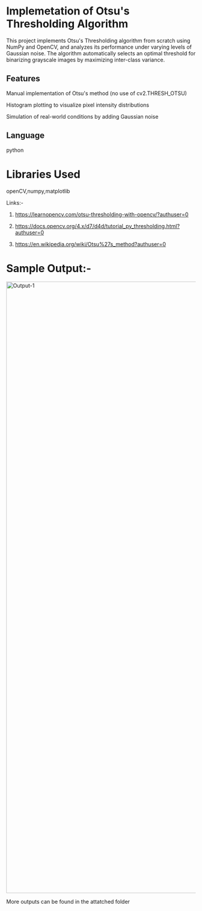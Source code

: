 # Implemetation of Otsu's Thresholding Algorithm

This project implements Otsu's Thresholding algorithm from scratch using NumPy and OpenCV, and analyzes its performance under varying levels of Gaussian noise. The algorithm automatically selects an optimal threshold for binarizing grayscale images by maximizing inter-class variance.

## Features
Manual implementation of Otsu's method (no use of cv2.THRESH_OTSU)

Histogram plotting to visualize pixel intensity distributions

Simulation of real-world conditions by adding Gaussian noise

## Language

python

# Libraries Used

openCV,numpy,matplotlib

Links:-

1) https://learnopencv.com/otsu-thresholding-with-opencv/?authuser=0

2) https://docs.opencv.org/4.x/d7/d4d/tutorial_py_thresholding.html?authuser=0

3) https://en.wikipedia.org/wiki/Otsu%27s_method?authuser=0


# Sample Output:-
<img width="1085" height="1625" alt="Output-1" src="https://github.com/user-attachments/assets/3ce1835e-baa8-4a28-af1e-18f9b4a911fa" />

More outputs can be found in the attatched folder
